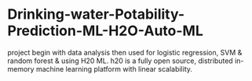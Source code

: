 # Drinking-water-Potability-Prediction-ML-H2O-Auto-ML
project begin with data analysis then used for logistic regression, SVM &amp; random forest &amp; using H20 ML. h20 is a fully open source, distributed in-memory machine learning platform with linear scalability.
